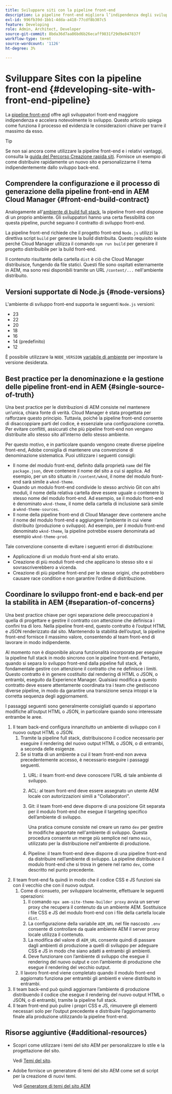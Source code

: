 ```yaml
---
title: Sviluppare siti con la pipeline front-end
description: La pipeline front-end migliora l’indipendenza degli sviluppatori e accelera il processo di sviluppo. Questo articolo illustra le considerazioni chiave per il processo di sviluppo front-end per garantire prestazioni ed efficienza ottimali.
exl-id: 996fb39d-1bb1-4dda-a418-77cdf8b307c5
feature: Developing
role: Admin, Architect, Developer
source-git-commit: 8bda36d7aa86bd6b26ecaff9831f29d9e847837f
workflow-type: tm+mt
source-wordcount: '1126'
ht-degree: 3%

---
```



# Sviluppare Sites con la pipeline front-end {#developing-site-with-front-end-pipeline}

La [pipeline front-end](/help/implementing/cloud-manager/configuring-pipelines/introduction-ci-cd-pipelines.md#front-end) offre agli sviluppatori front-end maggiore indipendenza e accelera notevolmente lo sviluppo. Questo articolo spiega come funziona il processo ed evidenzia le considerazioni chiave per trarre il massimo da esso.

>[!TIP]
>
>Se non sai ancora come utilizzare la pipeline front-end e i relativi vantaggi, consulta la [guida del Percorso Creazione rapida siti](/help/journey-sites/quick-site/overview.md). Fornisce un esempio di come distribuire rapidamente un nuovo sito e personalizzarne il tema indipendentemente dallo sviluppo back-end.

## Comprendere la configurazione e il processo di generazione della pipeline front-end in AEM Cloud Manager {#front-end-build-contract}

Analogamente all&#39;[ambiente di build full stack](/help/implementing/cloud-manager/getting-access-to-aem-in-cloud/build-environment-details.md), la pipeline front-end dispone di un proprio ambiente. Gli sviluppatori hanno una certa flessibilità con questa pipeline, purché seguano il contratto di sviluppo front-end.

La pipeline front-end richiede che il progetto front-end `Node.js` utilizzi la direttiva script `build` per generare la build distribuita. Questo requisito esiste perché Cloud Manager utilizza il comando `npm run build` per generare il progetto distribuibile per la build front-end.

Il contenuto risultante della cartella `dist` è ciò che Cloud Manager distribuisce, fungendo da file statici. Questi file sono ospitati esternamente in AEM, ma sono resi disponibili tramite un URL `/content/...` nell&#39;ambiente distribuito.

## Versioni supportate di Node.js {#node-versions}

L&#39;ambiente di sviluppo front-end supporta le seguenti `Node.js` versioni:

* 23
* 22
* 20
* 18
* 16
* 14 (predefinito)
* 12

È possibile utilizzare la `NODE_VERSION` [variabile di ambiente](/help/implementing/cloud-manager/environment-variables.md) per impostare la versione desiderata.

## Best practice per la denominazione e la gestione delle pipeline front-end in AEM {#single-source-of-truth}

Una best practice per le distribuzioni di AEM consiste nel mantenere un’unica, chiara fonte di verità. Cloud Manager è stata progettata per rafforzare questo principio. Tuttavia, poiché la pipeline front-end consente di disaccoppiare parti del codice, è essenziale una configurazione corretta. Per evitare conflitti, assicurati che più pipeline front-end non vengano distribuite allo stesso sito all’interno dello stesso ambiente.

Per questo motivo, e in particolare quando vengono create diverse pipeline front-end, Adobe consiglia di mantenere una convenzione di denominazione sistematica. Puoi utilizzare i seguenti consigli:

* Il nome del modulo front-end, definito dalla proprietà `name` del file `package.json`, deve contenere il nome del sito a cui si applica. Ad esempio, per un sito situato in `/content/wknd`, il nome del modulo front-end sarà simile a `wknd-theme`.
* Quando un modulo front-end condivide lo stesso archivio Git con altri moduli, il nome della relativa cartella deve essere uguale o contenere lo stesso nome del modulo front-end. Ad esempio, se il modulo front-end è denominato `wknd-theme`, il nome della cartella di inclusione sarà simile a `wknd-theme-sources`.
* Il nome della pipeline front-end di Cloud Manager deve contenere anche il nome del modulo front-end e aggiungere l’ambiente in cui viene distribuito (produzione o sviluppo). Ad esempio, per il modulo front-end denominato `wknd-theme`, la pipeline potrebbe essere denominata ad esempio `wknd-theme-prod`.

Tale convenzione consente di evitare i seguenti errori di distribuzione:

* Applicazione di un modulo front-end al sito errato.
* Creazione di più moduli front-end che applicano lo stesso sito e si sovrascriverebbero a vicenda.
* Creazione di più pipeline front-end per le stesse origini, che potrebbero causare race condition e non garantire l’ordine di distribuzione.

## Coordinare lo sviluppo front-end e back-end per la stabilità in AEM {#separation-of-concerns}

Una best practice chiave per ogni separazione delle preoccupazioni è quella di progettare e gestire il contratto con attenzione che definisca i confini tra di loro. Nella pipeline front-end, questo contratto è l’output HTML e JSON renderizzato dal sito. Mantenendo la stabilità dell’output, la pipeline front-end fornisce il massimo valore, consentendo al team front-end di lavorare in modo indipendente.

Al momento non è disponibile alcuna funzionalità incorporata per eseguire la pipeline full stack in modo sincrono con le pipeline front-end. Pertanto, quando si separa lo sviluppo front-end dalla pipeline full stack, è fondamentale gestire con attenzione il contratto che ne definisce i limiti. Questo contratto è in genere costituito dal rendering di HTML o JSON, o entrambi, eseguito da Experience Manager. Qualsiasi modifica a questo contratto deve essere attentamente coordinata tra i team che gestiscono diverse pipeline, in modo da garantire una transizione senza intoppi e la corretta sequenza degli aggiornamenti.

I passaggi seguenti sono generalmente consigliati quando si apportano modifiche all’output HTML o JSON, in particolare quando sono interessate entrambe le aree.

1. Il team back-end configura innanzitutto un ambiente di sviluppo con il nuovo output HTML o JSON.
   1. Tramite la pipeline full stack, distribuiscono il codice necessario per eseguire il rendering del nuovo output HTML o JSON, o di entrambi, a seconda delle esigenze.
   1. Se si tratta di un ambiente a cui il team front-end non aveva precedentemente accesso, è necessario eseguire i passaggi seguenti.
      1. URL: il team front-end deve conoscere l’URL di tale ambiente di sviluppo.
      1. ACL: al team front-end deve essere assegnato un utente AEM locale con autorizzazioni simili a &quot;Collaboratori&quot;.
      1. Git: il team front-end deve disporre di una posizione Git separata per il modulo front-end che esegue il targeting specifico dell’ambiente di sviluppo.

         Una pratica comune consiste nel creare un ramo `dev` per gestire le modifiche apportate nell&#39;ambiente di sviluppo. Questa procedura consente un merge più semplice nel ramo `main`, utilizzato per la distribuzione nell&#39;ambiente di produzione.

      1. Pipeline: il team front-end deve disporre di una pipeline front-end da distribuire nell’ambiente di sviluppo. La pipeline distribuisce il modulo front-end che si trova in genere nel ramo `dev`, come descritto nel punto precedente.
1. Il team front-end fa quindi in modo che il codice CSS e JS funzioni sia con il vecchio che con il nuovo output.
   1. Come di consueto, per sviluppare localmente, effettuare le seguenti operazioni:
      1. Il comando `npx aem-site-theme-builder proxy` avvia un server proxy che recupera il contenuto da un ambiente AEM. Sostituisce i file CSS e JS del modulo front-end con i file della cartella locale `dist`.
      1. La configurazione della variabile `AEM_URL` nel file nascosto `.env` consente di controllare da quale ambiente AEM il server proxy locale utilizza il contenuto.
      1. La modifica del valore di `AEM_URL` consente quindi di passare dagli ambienti di produzione a quelli di sviluppo per adeguare CSS e JS in modo che siano adatti a entrambi gli ambienti.
      1. Deve funzionare con l’ambiente di sviluppo che esegue il rendering del nuovo output e con l’ambiente di produzione che esegue il rendering del vecchio output.
   1. Il lavoro front-end viene completato quando il modulo front-end aggiornato funziona per entrambi gli ambienti e viene distribuito in entrambi.
1. Il team back-end può quindi aggiornare l’ambiente di produzione distribuendo il codice che esegue il rendering del nuovo output HTML o JSON, o di entrambi, tramite la pipeline full stack.
1. Il team front-end può pulire i propri CSS e JS, rimuovere gli elementi necessari solo per l’output precedente e distribuire l’aggiornamento finale alla produzione utilizzando la pipeline front-end.

## Risorse aggiuntive {#additional-resources}

* Scopri come utilizzare i temi del sito AEM per personalizzare lo stile e la progettazione del sito.

  Vedi [Temi del sito](/help/sites-cloud/administering/site-creation/site-themes.md).

* Adobe fornisce un generatore di temi del sito AEM come set di script per la creazione di nuovi temi.

  Vedi [Generatore di temi del sito AEM](https://github.com/adobe/aem-site-theme-builder)



